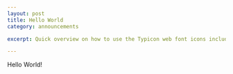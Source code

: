 ```yaml
---
layout: post
title: Hello World
category: announcements

excerpt: Quick overview on how to use the Typicon web font icons included with this template. 

---
```


Hello World!